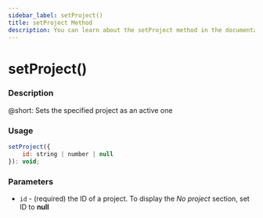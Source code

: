 ```yaml
---
sidebar_label: setProject()
title: setProject Method
description: You can learn about the setProject method in the documentation of the DHTMLX JavaScript To Do List library. Browse developer guides and API reference, try out code examples and live demos, and download a free 30-day evaluation version of DHTMLX To Do List.
---
```


# setProject()

### Description

@short: Sets the specified project as an active one

### Usage

~~~js
setProject({
    id: string | number | null
}): void;
~~~

### Parameters

- `id` - (required) the ID of a project. To display the *No project* section, set ID to **null**